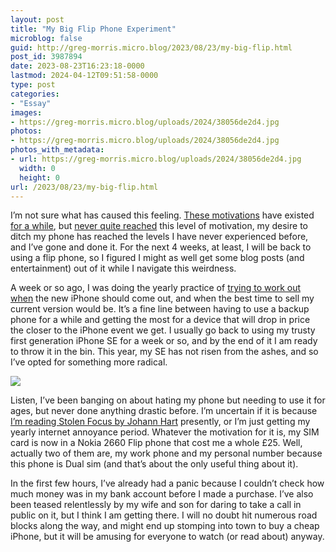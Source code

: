 ```yaml
---
layout: post
title: "My Big Flip Phone Experiment"
microblog: false
guid: http://greg-morris.micro.blog/2023/08/23/my-big-flip.html
post_id: 3987894
date: 2023-08-23T16:23:18-0000
lastmod: 2024-04-12T09:51:58-0000
type: post
categories:
- "Essay"
images:
- https://greg-morris.micro.blog/uploads/2024/38056de2d4.jpg
photos:
- https://greg-morris.micro.blog/uploads/2024/38056de2d4.jpg
photos_with_metadata:
- url: https://greg-morris.micro.blog/uploads/2024/38056de2d4.jpg
  width: 0
  height: 0
url: /2023/08/23/my-big-flip.html
---
```

I’m not sure what has caused this feeling. [These motivations](/2020/08/09/i-cant-go.html "2021-04-16  3:26 pm") have existed [for a while](/2021/12/08/putting-in-some.html), but [never quite reached](/2021/04/16/back-as-far.html) this level of motivation, my desire to ditch my phone has reached the levels I have never experienced before, and I’ve gone and done it. For the next 4 weeks, at least, I will be back to using a flip phone, so I figured I might as well get some blog posts (and entertainment) out of it while I navigate this weirdness.

A week or so ago, I was doing the yearly practice of [trying to work out when](/2023/08/15/its-that-time.html) the new iPhone should come out, and when the best time to sell my current version would be. It’s a fine line between having to use a backup phone for a while and getting the most for a device that will drop in price the closer to the iPhone event we get. I usually go back to using my trusty first generation iPhone SE for a week or so, and by the end of it I am ready to throw it in the bin. This year, my SE has not risen from the ashes, and so I’ve opted for something more radical.

![](https://greg-morris.micro.blog/uploads/2024/38056de2d4.jpg)

Listen, I’ve been banging on about hating my phone but needing to use it for ages, but never done anything drastic before. I’m uncertain if it is because [I’m reading Stolen Focus by Johann Hart](/2023/08/23/currently-reading-stolen.html "5:21 pm") presently, or I’m just getting my yearly internet annoyance period. Whatever the motivation for it is, my SIM card is now in a Nokia 2660 Flip phone that cost me a whole £25. Well, actually two of them are, my work phone and my personal number because this phone is Dual sim (and that’s about the only useful thing about it).

In the first few hours, I’ve already had a panic because I couldn’t check how much money was in my bank account before I made a purchase. I’ve also been teased relentlessly by my wife and son for daring to take a call in public on it, but I think I am getting there. I will no doubt hit numerous road blocks along the way, and might end up stomping into town to buy a cheap iPhone, but it will be amusing for everyone to watch (or read about) anyway.
